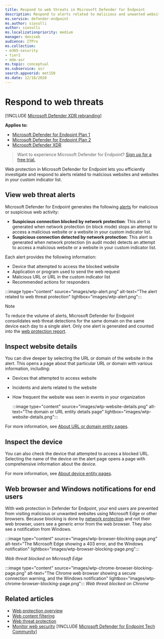 ```yaml
---
title: Respond to web threats in Microsoft Defender for Endpoint
description: Respond to alerts related to malicious and unwanted websites. Understand how web threat protection informs end users through their web browsers and Windows notifications
ms.service: defender-endpoint
ms.author: siosulli
author: siosulli
ms.localizationpriority: medium
manager: deniseb
audience: ITPro
ms.collection: 
- m365-security
- tier2
- mde-asr
ms.topic: conceptual
ms.subservice: asr
search.appverid: met150
ms.date: 12/18/2020
---
```


# Respond to web threats

[!INCLUDE [Microsoft Defender XDR rebranding](../../includes/microsoft-defender.md)]

**Applies to:**
- [Microsoft Defender for Endpoint Plan 1](https://go.microsoft.com/fwlink/p/?linkid=2154037)
- [Microsoft Defender for Endpoint Plan 2](https://go.microsoft.com/fwlink/p/?linkid=2154037)
- [Microsoft Defender XDR](https://go.microsoft.com/fwlink/?linkid=2118804)

> Want to experience Microsoft Defender for Endpoint? [Sign up for a free trial.](https://signup.microsoft.com/create-account/signup?products=7f379fee-c4f9-4278-b0a1-e4c8c2fcdf7e&ru=https://aka.ms/MDEp2OpenTrial?ocid=docs-wdatp-main-abovefoldlink&rtc=1)

Web protection in Microsoft Defender for Endpoint lets you efficiently investigate and respond to alerts related to malicious websites and websites in your custom indicator list.

## View web threat alerts

Microsoft Defender for Endpoint generates the following [alerts](manage-alerts.md) for malicious or suspicious web activity:

- **Suspicious connection blocked by network protection**: This alert is generated when network protection (in block mode) stops an attempt to access a malicious website or a website in your custom indicator list.
- **Suspicious connection detected by network protection**: This alert is generated when network protection (in audit mode) detects an attempt to access a malicious website or a website in your custom indicator list.

Each alert provides the following information:

- Device that attempted to access the blocked website
- Application or program used to send the web request
- Malicious URL or URL in the custom indicator list
- Recommended actions for responders

:::image type="content" source="images/wtp-alert.png" alt-text="The alert related to web threat protection" lightbox="images/wtp-alert.png":::

> [!NOTE]
> To reduce the volume of alerts, Microsoft Defender for Endpoint consolidates web threat detections for the same domain on the same device each day to a single alert. Only one alert is generated and counted into the [web protection report](web-protection-monitoring.md).

## Inspect website details

You can dive deeper by selecting the URL or domain of the website in the alert. This opens a page about that particular URL or domain with various information, including:

- Devices that attempted to access website
- Incidents and alerts related to the website
- How frequent the website was seen in events in your organization

  :::image type="content" source="images/wtp-website-details.png" alt-text="The domain or URL entity details page" lightbox="images/wtp-website-details.png":::

For more information, see [About URL or domain entity pages](investigate-domain.md).

## Inspect the device

You can also check the device that attempted to access a blocked URL. Selecting the name of the device on the alert page opens a page with comprehensive information about the device.

For more information, see [About device entity pages](investigate-machines.md).

## Web browser and Windows notifications for end users

With web protection in Defender for Endpoint, your end users are prevented from visiting malicious or unwanted websites using Microsoft Edge or other browsers. Because blocking is done by [network protection](network-protection.md) and not their web browser, users see a generic error from the web browser. They also see a notification from Windows.

:::image type="content" source="images/wtp-browser-blocking-page.png" alt-text="The Microsoft Edge showing a 403 error, and the Windows notification" lightbox="images/wtp-browser-blocking-page.png":::

*Web threat blocked on Microsoft Edge*

:::image type="content" source="images/wtp-chrome-browser-blocking-page.png" alt-text="The Chrome web browser showing a secure connection warning, and the Windows notification" lightbox="images/wtp-chrome-browser-blocking-page.png":::
*Web threat blocked on Chrome*

## Related articles

- [Web protection overview](web-protection-overview.md)
- [Web content filtering](web-content-filtering.md)
- [Web threat protection](web-threat-protection.md)
- [Monitor web security](web-protection-monitoring.md)
[!INCLUDE [Microsoft Defender for Endpoint Tech Community](../../includes/defender-mde-techcommunity.md)]
